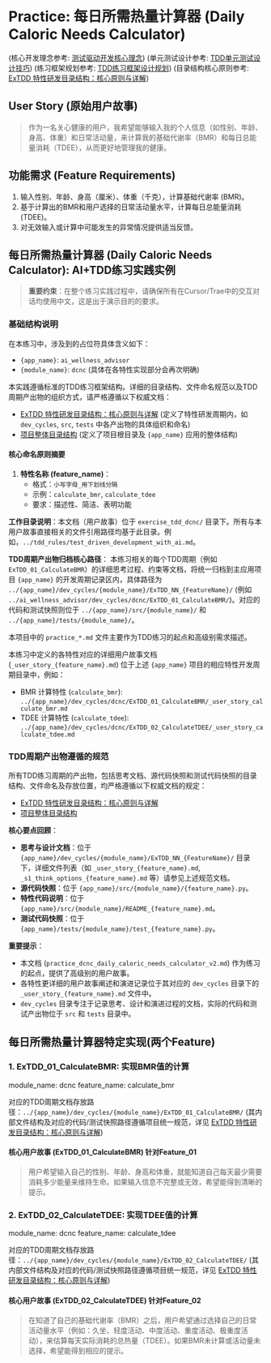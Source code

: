 # Practice: 每日所需热量计算器 (Daily Caloric Needs Calculator)


(核心开发理念参考: [测试驱动开发核心理念](../tdd_rules/test_driven_development_with_ai.md))
(单元测试设计参考: [TDD单元测试设计技巧](../tdd_rules/tdd_unit_test_design_techniques.md))
(练习框架规划参考: [TDD练习框架设计规划](../tdd_rules/planning_tdd_exercise.md))
(目录结构核心原则参考: [ExTDD 特性研发目录结构：核心原则与详解](../README_folder_feature.md))

## User Story (原始用户故事)
> 作为一名关心健康的用户，我希望能够输入我的个人信息（如性别、年龄、身高、体重）和日常活动量，来计算我的基础代谢率（BMR）和每日总能量消耗（TDEE），从而更好地管理我的健康。

## 功能需求 (Feature Requirements)
1.  输入性别、年龄、身高（厘米）、体重（千克），计算基础代谢率 (BMR)。
2.  基于计算出的BMR和用户选择的日常活动量水平，计算每日总能量消耗 (TDEE)。
3.  对无效输入或计算中可能发生的异常情况提供适当反馈。

## 每日所需热量计算器 (Daily Caloric Needs Calculator): AI+TDD练习实践实例

> **重要约束**：在整个练习实践过程中，请确保所有在Cursor/Trae中的交互对话均使用中文，这是出于演示目的的要求。

### 基础结构说明

在本练习中，涉及到的占位符具体含义如下：
*   `{app_name}`: `ai_wellness_advisor`
*   `{module_name}`: `dcnc` (具体在各特性实现部分会再次明确)

本实践遵循标准的TDD练习框架结构。详细的目录结构、文件命名规范以及TDD周期产出物的组织方式，请严格遵循以下权威文档：
*   [ExTDD 特性研发目录结构：核心原则与详解](../README_folder_feature.md) (定义了特性研发周期内，如 `dev_cycles`, `src`, `tests` 中各产出物的具体组织和命名)
*   [项目整体目录结构](../README_folders.md) (定义了项目根目录及 `{app_name}` 应用的整体结构)

#### 核心命名原则摘要

1.  **特性名称 (feature_name)**：
    *   格式：`小写字母_用下划线分隔`
    *   示例：`calculate_bmr`, `calculate_tdee`
    *   要求：描述性、简洁、表明功能

**工作目录说明**：本文档（用户故事）位于 `exercise_tdd_dcnc/` 目录下。所有与本用户故事直接相关的文件引用路径均基于此目录。例如，`../tdd_rules/test_driven_development_with_ai.md`。

**TDD周期产出物归档核心路径**：
本练习相关的每个TDD周期（例如 `ExTDD_01_CalculateBMR`）的详细思考过程、约束等文档，将统一归档到主应用项目 `{app_name}` 的开发周期记录区内，具体路径为 `../{app_name}/dev_cycles/{module_name}/ExTDD_NN_{FeatureName}/` (例如 `../ai_wellness_advisor/dev_cycles/dcnc/ExTDD_01_CalculateBMR/`)。对应的代码和测试快照则位于 `../{app_name}/src/{module_name}/` 和 `../{app_name}/tests/{module_name}/`。

本项目中的 `practice_*.md` 文件主要作为TDD练习的起点和高级别需求描述。

本练习中定义的各特性对应的详细用户故事文档 (`_user_story_{feature_name}.md`) 位于上述 `{app_name}` 项目的相应特性开发周期目录中，例如：
*   BMR 计算特性 (`calculate_bmr`): `../{app_name}/dev_cycles/dcnc/ExTDD_01_CalculateBMR/_user_story_calculate_bmr.md`
*   TDEE 计算特性 (`calculate_tdee`): `../{app_name}/dev_cycles/dcnc/ExTDD_02_CalculateTDEE/_user_story_calculate_tdee.md`

### TDD周期产出物遵循的规范

所有TDD练习周期的产出物，包括思考文档、源代码快照和测试代码快照的目录结构、文件命名及存放位置，均严格遵循以下权威文档的规定：
*   [ExTDD 特性研发目录结构：核心原则与详解](../README_folder_feature.md)
*   [项目整体目录结构](../README_folders.md)

**核心要点回顾**：
*   **思考与设计文档**：位于 `{app_name}/dev_cycles/{module_name}/ExTDD_NN_{FeatureName}/` 目录下，详细文件列表（如 `_user_story_{feature_name}.md`, `_s1_think_options_{feature_name}.md` 等）请参见上述规范文档。
*   **源代码快照**：位于 `{app_name}/src/{module_name}/{feature_name}.py`。
*   **特性代码说明**：位于 `{app_name}/src/{module_name}/README_{feature_name}.md`。
*   **测试代码快照**：位于 `{app_name}/tests/{module_name}/test_{feature_name}.py`。

**重要提示**：
- 本文档 (`practice_dcnc_daily_caloric_needs_calculator_v2.md`) 作为练习的起点，提供了高级别的用户故事。
- 各特性更详细的用户故事阐述和演进记录位于其对应的 `dev_cycles` 目录下的 `_user_story_{feature_name}.md` 文件中。
- `dev_cycles` 目录专注于记录思考、设计和演进过程的文档，实际的代码和测试产出物位于 `src` 和 `tests` 目录中。

## 每日所需热量计算器特定实现(两个Feature)

### 1. ExTDD_01_CalculateBMR: 实现BMR值的计算

module_name: dcnc
feature_name: calculate_bmr

对应的TDD周期文档存放路径：`../{app_name}/dev_cycles/{module_name}/ExTDD_01_CalculateBMR/`
(其内部文件结构及对应的代码/测试快照路径遵循项目统一规范，详见 [ExTDD 特性研发目录结构：核心原则与详解](../README_folder_feature.md))

#### 核心用户故事 (ExTDD_01_CalculateBMR) 针对Feature_01
> 用户希望输入自己的性别、年龄、身高和体重，就能知道自己每天最少需要消耗多少能量来维持生命。如果输入信息不完整或无效，希望能得到清晰的提示。

### 2. ExTDD_02_CalculateTDEE: 实现TDEE值的计算

module_name: dcnc
feature_name: calculate_tdee

对应的TDD周期文档存放路径：`../{app_name}/dev_cycles/{module_name}/ExTDD_02_CalculateTDEE/`
(其内部文件结构及对应的代码/测试快照路径遵循项目统一规范，详见 [ExTDD 特性研发目录结构：核心原则与详解](../README_folder_feature.md))

#### 核心用户故事 (ExTDD_02_CalculateTDEE) 针对Feature_02
> 在知道了自己的基础代谢率（BMR）之后，用户希望通过选择自己的日常活动量水平（例如：久坐、轻度活动、中度活动、重度活动、极重度活动），来估算每天实际消耗的总热量（TDEE）。如果BMR未计算或活动量未选择，希望能得到相应的提示。